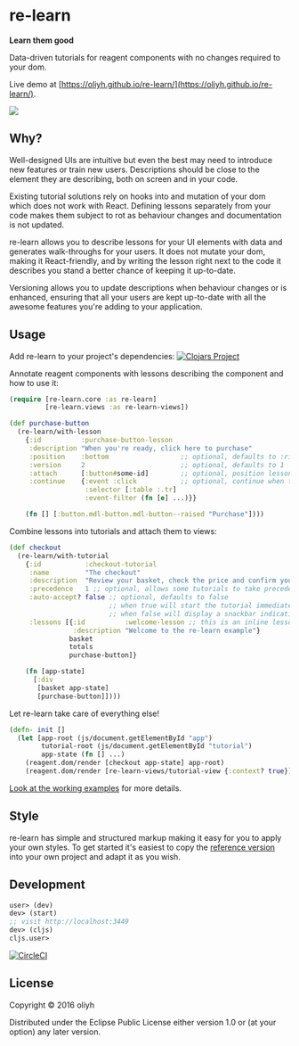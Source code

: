 # re-learn

**Learn them good**

Data-driven tutorials for reagent components with no changes required to your dom.

Live demo at [https://oliyh.github.io/re-learn/](https://oliyh.github.io/re-learn/).

![](documentation/re-learn.gif?raw=true)

## Why?

Well-designed UIs are intuitive but even the best may need to introduce new features or train new users.
Descriptions should be close to the element they are describing, both on screen and in your code.

Existing tutorial solutions rely on hooks into and mutation of your dom which does not work with React. Defining lessons separately from your code makes them subject to rot as behaviour changes and documentation is not updated.

re-learn allows you to describe lessons for your UI elements with data and generates walk-throughs for your users. It does not mutate your dom, making it React-friendly, and by writing the lesson right next to the code it describes you stand a better chance of keeping it up-to-date.

Versioning allows you to update descriptions when behaviour changes or is enhanced, ensuring that all your users are kept up-to-date with all the awesome features you're adding to your application.

## Usage

Add re-learn to your project's dependencies:
[![Clojars Project](https://img.shields.io/clojars/v/re-learn.svg)](https://clojars.org/re-learn)

Annotate reagent components with lessons describing the component and how to use it:

```clojure
(require [re-learn.core :as re-learn]
         [re-learn.views :as re-learn-views])

(def purchase-button
  (re-learn/with-lesson
    {:id          :purchase-button-lesson
     :description "When you're ready, click here to purchase"
     :position    :bottom                  ;; optional, defaults to :right. values are :left, :right, :bottom, :top, :unattached, :bottom-left etc
     :version     2                        ;; optional, defaults to 1
     :attach      [:button#some-id]        ;; optional, position lesson relative to a dommy selector, see https://github.com/plumatic/dommy for use
     :continue    {:event :click           ;; optional, continue when this event occurs
                   :selector [:table :.tr]
                   :event-filter (fn [e] ...)}}

    (fn [] [:button.mdl-button.mdl-button--raised "Purchase"])))
```

Combine lessons into tutorials and attach them to views:

```clojure
(def checkout
  (re-learn/with-tutorial
    {:id           :checkout-tutorial
     :name         "The checkout"
     :description  "Review your basket, check the price and confirm your purchase"
     :precedence   1 ;; optional, allows some tutorials to take precedence over others
     :auto-accept? false ;; optional, defaults to false
                         ;; when true will start the tutorial immediately when this component is rendered
                         ;; when false will display a snackbar indicating that a tutorial is available
     :lessons [{:id          :welcome-lesson ;; this is an inline lesson, not attached to anything
                :description "Welcome to the re-learn example"}
               basket
               totals
               purchase-button]}

    (fn [app-state]
      [:div
       [basket app-state]
       [purchase-button]])))
```

Let re-learn take care of everything else!

```clojure
(defn- init []
  (let [app-root (js/document.getElementById "app")
        tutorial-root (js/document.getElementById "tutorial")
        app-state (fn [] ...)
    (reagent.dom/render [checkout app-state] app-root)
    (reagent.dom/render [re-learn-views/tutorial-view {:context? true}] tutorial-root)))
```

[Look at the working examples](example) for more details.

## Style

re-learn has simple and structured markup making it easy for you to apply your own styles.
To get started it's easiest to copy the [reference version](dev-resources/public/css/re-learn.css) into your own project and adapt it as you wish.

## Development

```clojure
user> (dev)
dev> (start)
;; visit http://localhost:3449
dev> (cljs)
cljs.user>
```

[![CircleCI](https://circleci.com/gh/oliyh/re-learn.svg?style=svg)](https://circleci.com/gh/oliyh/re-learn)

## License

Copyright © 2016 oliyh

Distributed under the Eclipse Public License either version 1.0 or (at
your option) any later version.
